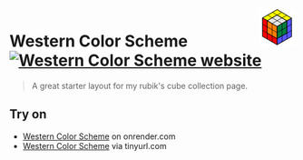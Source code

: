 <img src="images/WesternColorSchemeLogo.png" align="right" />

# Western Color Scheme [![Western Color Scheme website](https://badgen.net/badge/www/online/green)](https://westerncolorscheme.onrender.com/)

> A great starter layout for my rubik's cube collection page.

## Try on

- [Western Color Scheme](https://westerncolorscheme.onrender.com/) on onrender.com
- [Western Color Scheme](https://tinyurl.com/37cubes) via tinyurl.com